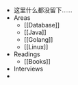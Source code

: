 - 这里什么都没留下……
- Areas
	- [[Database]]
	- [[Java]]
	- [[Golang]]
	- [[Linux]]
- Readings
	- [[Books]]
- Interviews
-
